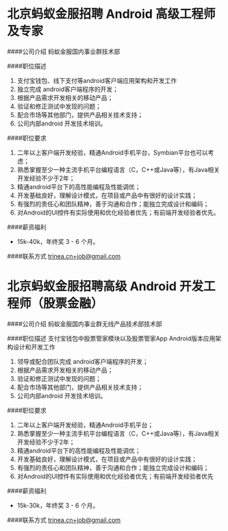 北京蚂蚁金服招聘 Android 高级工程师及专家
==========

####公司介绍
蚂蚁金服国内事业群技术部

####职位描述
1. 支付宝钱包、线下支付等android客户端应用架构和开发工作 
2. 独立完成 android客户端程序的开发； 
3. 根据产品需求开发相关的移动产品； 
4. 验证和修正测试中发现的问题； 
5. 配合市场等其他部门，提供产品相关技术支持； 
6. 公司内部android 开发技术培训。

####职位要求 
1. 二年以上客户端开发经验，精通Android手机平台，Symbian平台也可以考虑； 
2. 熟悉掌握至少一种主流手机平台编程语言（C，C++或Java等），有Java相关开发经验不少于2年； 
3. 精通android平台下的高性能编程及性能调优； 
4. 开发基础良好，理解设计模式，在项目或产品中有很好的设计实践； 
5. 有强烈的责任心和团队精神，善于沟通和合作；能独立完成设计和编码； 
6. 对Android的UI控件有实际使用和优化经验者优先；有前端开发经验者优先。

####薪资福利
- 15k-40k，年终奖 3 - 6 个月。 

####联系方式
[trinea.cn+job@gmail.com](mailto:trinea.cn+job@gmail.com)   

北京蚂蚁金服招聘高级 Android 开发工程师（股票金融）
==========

####公司介绍
蚂蚁金服国内事业群无线产品技术部技术部

####职位描述
支付宝钱包中股票管家模块以及股票管家App Android版本应用架构设计和开发工作 
1. 领导或配合团队完成 android客户端程序的开发； 
2. 根据产品需求开发相关的移动产品； 
3. 验证和修正测试中发现的问题； 
4. 配合市场等其他部门，提供产品相关技术支持； 
5. 公司内部android 开发技术培训。

####职位要求 
1. 二年以上客户端开发经验，精通Android手机平台； 
2. 熟悉掌握至少一种主流手机平台编程语言（C，C++或Java等），有Java相关开发经验不少于2年； 
3. 精通android平台下的高性能编程及性能调优； 
4. 开发基础良好，理解设计模式，在项目或产品中有很好的设计实践； 
5. 有强烈的责任心和团队精神，善于沟通和合作；能独立完成设计和编码； 
6. 对Android的UI控件有实际使用和优化经验者优先；有前端开发经验者优先

####薪资福利
- 15k-30k，年终奖 3 - 6 个月。 

####联系方式
[trinea.cn+job@gmail.com](mailto:trinea.cn+job@gmail.com)  

